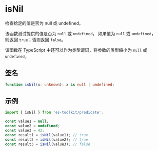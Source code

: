 # isNil

检查给定的值是否为 null 或 undefined。

该函数测试提供的值是否为 `null` 或 `undefined`。
如果值为 `null` 或 `undefined`，则返回 `true`；否则返回 `false`。

该函数在 TypeScript 中还可以作为类型谓词，将参数的类型缩小为 `null` 或 `undefined`。

## 签名

```typescript
function isNil(x: unknown): x is null | undefined;
```

## 示例

```typescript
import { isNil } from 'es-toolkit/predicate';

const value1 = null;
const value2 = undefined;
const value3 = 42;
const result1 = isNil(value1); // true
const result2 = isNil(value2); // true
const result3 = isNil(value3); // false
```
